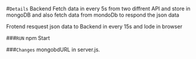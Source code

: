 #`Details`
Backend Fetch data in every 5s from two diffrent API and store in mongoDB and also fetch data from mondoDb to respond the json data

Frotend resquest json data to Backend in every 15s and lode in browser

###`RUN`
npm Start

###`Changes`
mongobdURL in server.js.
